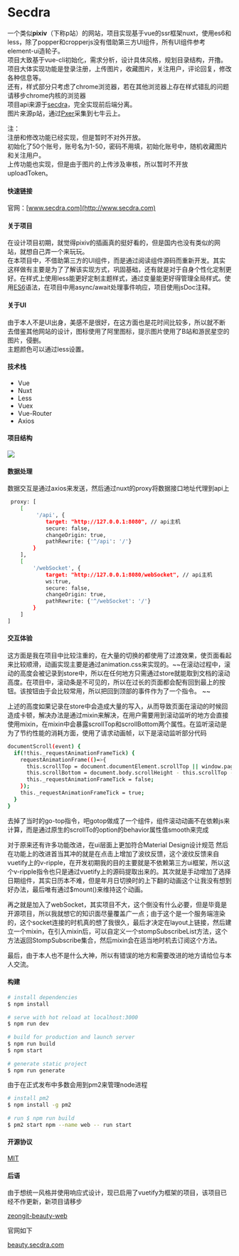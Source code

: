 
# Secdra  
一个类似**pixiv**（下称p站）的网站，项目实现基于vue的ssr框架nuxt，使用es6和less，除了popper和cropperjs没有借助第三方UI组件，所有UI组件参考element-ui造轮子。    
项目大致基于vue-cli初始化，需求分析，设计具体风格，规划目录结构，开撸。    
项目大体实现功能是登录注册，上传图片，收藏图片，关注用户，评论回复，修改各种信息等。    
还有，样式部分只考虑了chrome浏览器，若在其他浏览器上存在样式错乱的问题请移步chrome内核的浏览器  
项目api来源于[secdra](https://github.com/JunJieFu/secdra)，完全实现前后端分离。    
图片来源p站，通过[Pxer](https://github.com/FoXZilla/Pxer)采集到七牛云上。    
  
注：    
注册和修改功能已经实现，但是暂时不对外开放。  
初始化了50个账号，账号名为1-50，密码不用填，初始化账号中，随机收藏图片和关注用户。    
上传功能也实现，但是由于图片的上传涉及审核，所以暂时不开放uploadToken。    
#### 快速链接  
官网：[www.secdra.com](http://www.secdra.com)  
  
#### 关于项目  
在设计项目初期，就觉得pixiv的插画真的挺好看的，但是国内也没有类似的网站，就想自己弄一个来玩玩。  
在本项目中，不借助第三方的UI组件，而是通过阅读组件源码而重新开发。其实这样做有主要是为了了解该实现方式，巩固基础，还有就是对于自身个性化定制更好。在样式上使用less能更好定制主题样式，通过变量能更好得管理全局样式。使用[ES6](http://es6.ruanyifeng.com/)语法，在项目中用async/await处理事件响应，项目使用jsDoc注释。  
  
#### 关于UI  
由于本人不是UI出身，美感不是很好，在这方面也是花时间比较多，所以就不断去借鉴其他网站的设计，图标使用了阿里图标，提示图片使用了B站和游民星空的图片，侵删。  
主题颜色可以通过less设置。  
  
#### 技术栈  
 - Vue  
 - Nuxt  
 - Less  
 - Vuex  
 - Vue-Router  
 - Axios  
  
#### 项目结构  
![](https://github.com/JunJieFu/static-image/blob/master/secdra-web/catalog.png)  
  
#### 数据处理  
数据交互是通过axios来发送，然后通过nuxt的proxy将数据接口地址代理到api上  
``` bash 
 proxy: [      
	[    
		 '/api', {    
			target: "http://127.0.0.1:8080", // api主机    
		    secure: false,    
			changeOrigin: true,    
			pathRewrite: {'^/api': '/'}    
		}    
	],  
	[
		'/webSocket', { 
			target: "http://127.0.0.1:8080/webSocket", // api主机 
			ws:true, 
			secure: false, 
			changeOrigin: true, 
			pathRewrite: {'^/webSocket': '/'} 
		}
	] 
]  
``` 
#### 交互体验  
这方面是我在项目中比较注重的，在大量的切换的都使用了过渡效果，使页面看起来比较顺滑，动画实现主要是通过animation.css来实现的。~~在滚动过程中，滚动的高度会被记录到store中，所以在任何地方只需通过store就能取到文档的滚动高度。在项目中，滚动条是不可见的，所以在过长的页面都会配有回到最上的按钮。该按钮由于会比较常用，所以把回到顶部的事件作为了一个指令。  ~~

上述的高度如果记录在store中会造成大量的写入，从而导致页面在滚动的时候回造成卡顿，解决办法是通过mixin来解决，在用户需要用到滚动监听的地方会直接使用mixin，在mixin中会暴露scrollTop和scrollBottom两个属性。在监听滚动是为了节约性能的消耗方面，使用了请求动画帧，以下是滚动监听部分代码
``` bash 
documentScroll(event) {  
  if(!this._requestAnimationFrameTick) {  
    requestAnimationFrame(()=>{  
      this.scrollTop = document.documentElement.scrollTop || window.pageYOffset || document.body.scrollTop;  
      this.scrollBottom = document.body.scrollHeight - this.scrollTop - event.target.documentElement.clientHeight;  
      this._requestAnimationFrameTick = false;  
    });  
    this._requestAnimationFrameTick = true;  
  }  
}
```
去掉了当时的go-top指令，吧gotop做成了一个组件，组件滚动动画不在依赖js来计算，而是通过原生的scrollTo的option的behavior属性值smooth来完成

对于原来还有许多功能改进，在ui层面上更加符合Material Design设计规范
然后在功能上的改进首当其冲的就是在点击上增加了波纹反馈，这个波纹反馈来自vuetify上的v-ripple，在开发初期我的目的主要就是不依赖第三方ui框架，所以这个v-ripple指令也只是通过vuetify上的源码提取出来的。其次就是手动增加了选择日期组件，其实日历本不难，但是年月日切换时的上下翻的动画这个让我没有想到好办法，最后唯有通过$mount()来维持这个动画。

再之就是加入了webSocket，其实项目不大，这个倒没有什么必要，但是毕竟是开源项目，所以我就想它的知识面尽量覆盖广一点；由于这个是一个服务端渲染的，这个socket连接的时机真的想了我很久，最后才决定在layout上链接，然后建立一个mixin，在引入mixin后，可以自定义一个stompSubscribeList方法，这个方法返回StompSubscribe集合，然后mixin会在适当地时机去订阅这个方法。

最后，由于本人也不是什么大神，所以有错误的地方和需要改进的地方请给位与本人交流。

#### 构建  
``` bash  
# install dependencies  
$ npm install  
  
# serve with hot reload at localhost:3000  
$ npm run dev  
  
# build for production and launch server  
$ npm run build  
$ npm start  
  
# generate static project  
$ npm run generate  
```  
由于在正式发布中多数会用到pm2来管理node进程  
``` bash  
# install pm2  
$ npm install -g pm2  
  
# run $ npm run build  
$ pm2 start npm --name web -- run start  
```  
  
#### 开源协议  
[MIT](https://opensource.org/licenses/MIT)

#### 后语
由于想统一风格并使用响应式设计，现已启用了vuetify为框架的项目，该项目已经不作更新，新项目请移步

[zeongit-beauty-web](https://github.com/JunJieFu/zeongit-beauty-web)

官网如下

[beauty.secdra.com](http://beauty.secdra.com)
